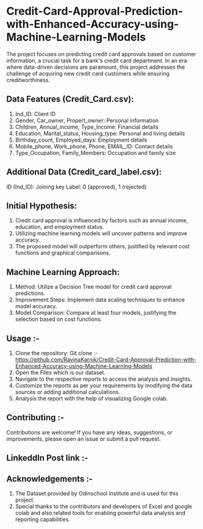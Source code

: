 # Credit-Card-Approval-Prediction-with-Enhanced-Accuracy-using-Machine-Learning-Models

The project focuses on predicting credit card approvals based on customer information, a crucial task for a bank's credit card department. In an era where data-driven decisions are paramount, this project addresses the challenge of acquiring new credit card customers while ensuring creditworthiness.

## Data Features (Credit_Card.csv):
1. Ind_ID: Client ID
2. Gender, Car_owner, Propert_owner: Personal information
3. Children, Annual_income, Type_Income: Financial details
4. Education, Marital_status, Housing_type: Personal and living details
5. Birthday_count, Employed_days: Employment details
6. Mobile_phone, Work_phone, Phone, EMAIL_ID: Contact details
7. Type_Occupation, Family_Members: Occupation and family size

## Additional Data (Credit_card_label.csv):
ID (Ind_ID): Joining key
Label: 0 (approved), 1 (rejected)

## Initial Hypothesis:
1. Credit card approval is influenced by factors such as annual income, education, and employment status.
2. Utilizing machine learning models will uncover patterns and improve accuracy.
3. The proposed model will outperform others, justified by relevant cost functions and graphical comparisons.

## Machine Learning Approach:
1. Method: Utilize a Decision Tree model for credit card approval predictions.
2. Improvement Steps: Implement data scaling techniques to enhance model accuracy.
3. Model Comparison: Compare at least four models, justifying the selection based on cost functions.

## Usage :-
1.	Clone the repository: Git clone :- https://github.com/RavinaKarnik/Credit-Card-Approval-Prediction-with-Enhanced-Accuracy-using-Machine-Learning-Models
2.	Open the Files which is our dataset.
3.	Navigate to the respective reports to access the analysis and insights.
4.	Customize the reports as per your requirements by modifying the data sources or adding additional calculations.
5.	Analysis the report with the help of visualizing Google colab.

## Contributing :-
Contributions are welcome! If you have any ideas, suggestions, or improvements, please open an issue or submit a pull request.

## Linkeddln Post link :-

## Acknowledgements :-
1.	The Dataset provided by Odinschool Institute and is used for this project.
2.	Special thanks to the contributors and developers of Excel and google colab and also related tools for enabling powerful data analysis and reporting capabilities.



